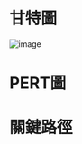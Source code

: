 # 甘特圖
![image](https://github.com/ayaka116/C110118116/assets/145322555/547189ac-344e-43c4-bdd0-a24e2add8e81)


# PERT圖

# 關鍵路徑
